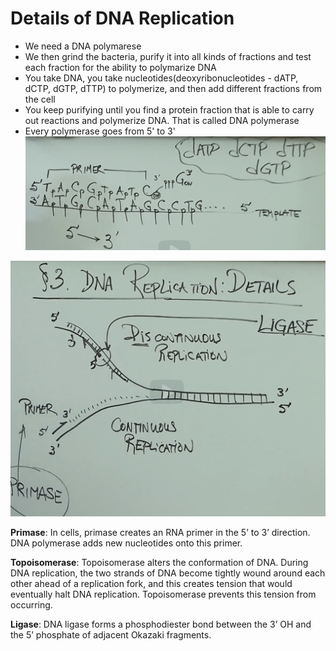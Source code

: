 # Details of DNA Replication

- We need a DNA polymarese
- We then grind the bacteria, purify it into all kinds of fractions and test each fraction for the ability to polymarize DNA
- You take DNA, you take nucleotides(deoxyribonucleotides - dATP, dCTP, dGTP, dTTP) to polymerize, and then add different fractions from the cell
- You keep purifying until you find a protein fraction that is able to carry out reactions and polymerize DNA. That is called DNA polymerase
- Every polymerase goes from 5' to 3'
  ![DNA Polymerase from 5' to 3'](Images/DNA_Polymerase_5-3.png)

![DNA Replication Details](Images/DNA_Replication_Details.png)

**Primase**: In cells, primase creates an RNA primer in the 5’ to 3’ direction. DNA polymerase adds new nucleotides onto this primer.

**Topoisomerase**: Topoisomerase alters the conformation of DNA. During DNA replication, the two strands of DNA become tightly wound around each other ahead of a replication fork, and this creates tension that would eventually halt DNA replication. Topoisomerase prevents this tension from occurring.

**Ligase**: DNA ligase forms a phosphodiester bond between the 3’ OH and the 5’ phosphate of adjacent Okazaki fragments.
